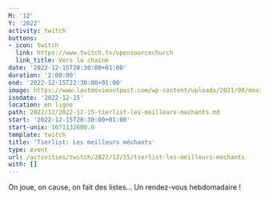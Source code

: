 ```yaml
---
M: '12'
Y: '2022'
activity: twitch
buttons:
- icon: twitch
  link: https://www.twitch.tv/opensourcechurch
  link_title: Vers la chaine
date: '2022-12-15T20:30:00+01:00'
duration: '2:00:00'
end: '2022-12-15T22:30:00+01:00'
image: https://www.lastmovieoutpost.com/wp-content/uploads/2021/08/movie_bad_guy_header-1.jpg
isodate: '2022-12-15'
location: en ligne
path: 2022/12/2022-12-15-tierlist-les-meilleurs-mechants.md
start: '2022-12-15T20:30:00+01:00'
start-unix: 1671132600.0
template: twitch
title: 'Tierlist: Les meilleurs méchants'
type: event
url: /activities/twitch/2022/12/15/tierlist-les-meilleurs-mechants
with: []
---
```

On joue, on cause, on fait des listes... Un rendez-vous hebdomadaire !